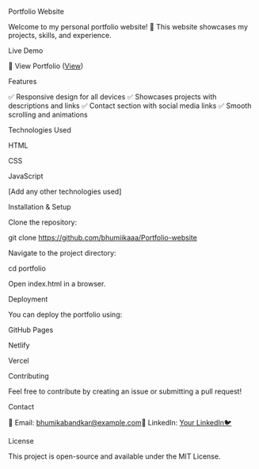 Portfolio Website

Welcome to my personal portfolio website! 🚀 This website showcases my projects, skills, and experience.

Live Demo

🔗 View Portfolio ([View](https://bhumika-portfoliowebsite.vercel.app/#))

Features

✅ Responsive design for all devices
✅ Showcases projects with descriptions and links
✅ Contact section with social media links
✅ Smooth scrolling and animations

Technologies Used

HTML

CSS

JavaScript

[Add any other technologies used]

Installation & Setup

Clone the repository:

git clone https://github.com/bhumiikaaa/Portfolio-website

Navigate to the project directory:

cd portfolio

Open index.html in a browser.

Deployment

You can deploy the portfolio using:

GitHub Pages

Netlify

Vercel

Contributing

Feel free to contribute by creating an issue or submitting a pull request!

Contact

📧 Email: bhumikabandkar@example.com💼 
LinkedIn: [Your LinkedIn🐦](https://www.linkedin.com/in/bhumikabandkar/)

License

This project is open-source and available under the MIT License.

